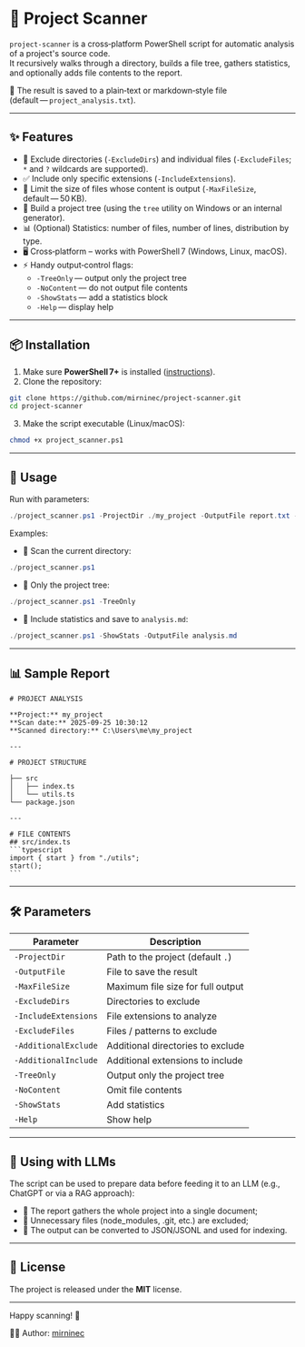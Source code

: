 # 🔎 Project Scanner

`project-scanner` is a cross‑platform PowerShell script for automatic analysis of a project's source code.  
It recursively walks through a directory, builds a file tree, gathers statistics, and optionally adds file contents to the report.

📄 The result is saved to a plain‑text or markdown‑style file (default — `project_analysis.txt`).

---

## ✨ Features
- 🚫 Exclude directories (`-ExcludeDirs`) and individual files (`-ExcludeFiles`; `*` and `?` wildcards are supported).
- ✅ Include only specific extensions (`-IncludeExtensions`).
- 📏 Limit the size of files whose content is output (`-MaxFileSize`, default — 50 KB).
- 🌳 Build a project tree (using the `tree` utility on Windows or an internal generator).
- 📊 (Optional) Statistics: number of files, number of lines, distribution by type.
- 🖥️ Cross‑platform – works with PowerShell 7 (Windows, Linux, macOS).
- ⚡ Handy output‑control flags:
  - `-TreeOnly` — output only the project tree  
  - `-NoContent` — do not output file contents  
  - `-ShowStats` — add a statistics block  
  - `-Help` — display help  

---

## 📦 Installation
1. Make sure **PowerShell 7+** is installed ([instructions](https://learn.microsoft.com/powershell/)).
2. Clone the repository:

```bash
git clone https://github.com/mirninec/project-scanner.git
cd project-scanner
```

3. Make the script executable (Linux/macOS):

```bash
chmod +x project_scanner.ps1
```

---

## 🚀 Usage

Run with parameters:

```powershell
./project_scanner.ps1 -ProjectDir ./my_project -OutputFile report.txt -ShowStats
```

Examples:

* 🔹 Scan the current directory:

```powershell
./project_scanner.ps1
```

* 🔹 Only the project tree:

```powershell
./project_scanner.ps1 -TreeOnly
```

* 🔹 Include statistics and save to `analysis.md`:

```powershell
./project_scanner.ps1 -ShowStats -OutputFile analysis.md
```

---

## 📊 Sample Report

````
# PROJECT ANALYSIS

**Project:** my_project  
**Scan date:** 2025-09-25 10:30:12  
**Scanned directory:** C:\Users\me\my_project

---

# PROJECT STRUCTURE

├── src
│   ├── index.ts
│   └── utils.ts
└── package.json

---

# FILE CONTENTS
## src/index.ts
```typescript
import { start } from "./utils";
start();
```
````

---

## 🛠️ Parameters
| Parameter            | Description |
|----------------------|--------------|
| `-ProjectDir`        | Path to the project (default `.`) |
| `-OutputFile`        | File to save the result |
| `-MaxFileSize`       | Maximum file size for full output |
| `-ExcludeDirs`       | Directories to exclude |
| `-IncludeExtensions` | File extensions to analyze |
| `-ExcludeFiles`      | Files / patterns to exclude |
| `-AdditionalExclude`| Additional directories to exclude |
| `-AdditionalInclude`| Additional extensions to include |
| `-TreeOnly`          | Output only the project tree |
| `-NoContent`         | Omit file contents |
| `-ShowStats`         | Add statistics |
| `-Help`              | Show help |

---

## 🤖 Using with LLMs
The script can be used to prepare data before feeding it to an LLM (e.g., ChatGPT or via a RAG approach):  
- 🔹 The report gathers the whole project into a single document;  
- 🔹 Unnecessary files (node_modules, .git, etc.) are excluded;  
- 🔹 The output can be converted to JSON/JSONL and used for indexing.  

---

## 📜 License
The project is released under the **MIT** license.

---

Happy scanning! 🎉  

👨‍💻 Author: [mirninec](https://github.com/mirninec)
